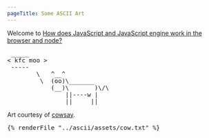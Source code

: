 ```yaml
---
pageTitle: Some ASCII Art
---
```


Welcome to [How does JavaScript and JavaScript engine work in the browser and node?](https://medium.com/jspoint/how-javascript-works-in-browser-and-node-ab7d0d09ac2f)

<pre>
 _____
< kfc moo >
 -----
        \   ^__^
         \  (oo)\_______
            (__)\       )\/\
                ||----w |
                ||     ||
</pre>

Art courtesy of [cowsay](https://www.npmjs.com/package/cowsay).


<pre>
{% renderFile "../ascii/assets/cow.txt" %}
</pre>
